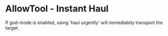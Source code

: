 # AllowTool - Instant Haul
If god-mode is enabled, using 'haul urgently' will immediately transport the target.

